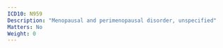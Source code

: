 ```yaml
---
ICD10: N959
Description: "Menopausal and perimenopausal disorder, unspecified"
Matters: No
Weight: 0
---
```



